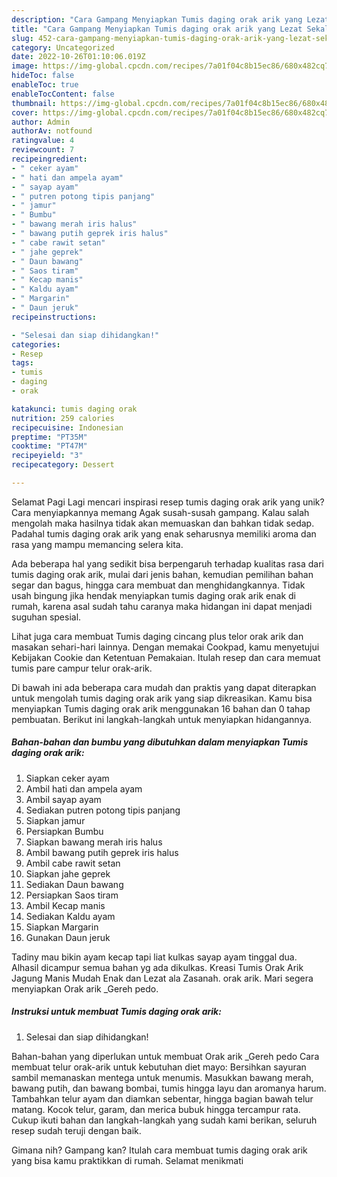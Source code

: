 ```yaml
---
description: "Cara Gampang Menyiapkan Tumis daging orak arik yang Lezat Sekali, Mantap"
title: "Cara Gampang Menyiapkan Tumis daging orak arik yang Lezat Sekali, Mantap"
slug: 452-cara-gampang-menyiapkan-tumis-daging-orak-arik-yang-lezat-sekali-mantap
category: Uncategorized
date: 2022-10-26T01:10:06.019Z
image: https://img-global.cpcdn.com/recipes/7a01f04c8b15ec86/680x482cq70/tumis-daging-orak-arik-foto-resep-utama.jpg
hideToc: false
enableToc: true
enableTocContent: false
thumbnail: https://img-global.cpcdn.com/recipes/7a01f04c8b15ec86/680x482cq70/tumis-daging-orak-arik-foto-resep-utama.jpg
cover: https://img-global.cpcdn.com/recipes/7a01f04c8b15ec86/680x482cq70/tumis-daging-orak-arik-foto-resep-utama.jpg
author: Admin
authorAv: notfound
ratingvalue: 4
reviewcount: 7
recipeingredient:
- " ceker ayam"
- " hati dan ampela ayam"
- " sayap ayam"
- " putren potong tipis panjang"
- " jamur"
- " Bumbu"
- " bawang merah iris halus"
- " bawang putih geprek iris halus"
- " cabe rawit setan"
- " jahe geprek"
- " Daun bawang"
- " Saos tiram"
- " Kecap manis"
- " Kaldu ayam"
- " Margarin"
- " Daun jeruk"
recipeinstructions:

- "Selesai dan siap dihidangkan!"
categories:
- Resep
tags:
- tumis
- daging
- orak

katakunci: tumis daging orak 
nutrition: 259 calories
recipecuisine: Indonesian
preptime: "PT35M"
cooktime: "PT47M"
recipeyield: "3"
recipecategory: Dessert

---
```



Selamat Pagi Lagi mencari inspirasi resep tumis daging orak arik yang unik? Cara menyiapkannya memang Agak susah-susah gampang. Kalau salah mengolah maka hasilnya tidak akan memuaskan dan bahkan tidak sedap. Padahal tumis daging orak arik yang enak seharusnya memiliki aroma dan rasa yang mampu memancing selera kita.


Ada beberapa hal yang sedikit bisa berpengaruh terhadap kualitas rasa dari tumis daging orak arik, mulai dari jenis bahan, kemudian pemilihan bahan segar dan bagus, hingga cara membuat dan menghidangkannya. Tidak usah bingung jika hendak menyiapkan tumis daging orak arik enak di rumah, karena asal sudah tahu caranya maka hidangan ini dapat menjadi suguhan spesial.

Lihat juga cara membuat Tumis daging cincang plus telor orak arik dan masakan sehari-hari lainnya. Dengan memakai Cookpad, kamu menyetujui Kebijakan Cookie dan Ketentuan Pemakaian. Itulah resep dan cara memuat tumis pare campur telur orak-arik.


Di bawah ini ada beberapa cara mudah dan praktis yang dapat diterapkan untuk mengolah tumis daging orak arik yang siap dikreasikan. Kamu bisa menyiapkan Tumis daging orak arik menggunakan 16 bahan dan 0 tahap pembuatan. Berikut ini langkah-langkah untuk menyiapkan hidangannya.

<!--inarticleads1-->

##### Bahan-bahan dan bumbu yang dibutuhkan dalam menyiapkan Tumis daging orak arik:

1. Siapkan  ceker ayam
1. Ambil  hati dan ampela ayam
1. Ambil  sayap ayam
1. Sediakan  putren potong tipis panjang
1. Siapkan  jamur
1. Persiapkan  Bumbu
1. Siapkan  bawang merah iris halus
1. Ambil  bawang putih geprek iris halus
1. Ambil  cabe rawit setan
1. Siapkan  jahe geprek
1. Sediakan  Daun bawang
1. Persiapkan  Saos tiram
1. Ambil  Kecap manis
1. Sediakan  Kaldu ayam
1. Siapkan  Margarin
1. Gunakan  Daun jeruk


Tadiny mau bikin ayam kecap tapi liat kulkas sayap ayam tinggal dua. Alhasil dicampur semua bahan yg ada dikulkas. Kreasi Tumis Orak Arik Jagung Manis Mudah Enak dan Lezat ala Zasanah. orak arik. Mari segera menyiapkan Orak arik _Gereh pedo. 

<!--inarticleads2-->

##### Instruksi untuk membuat Tumis daging orak arik:


1. Selesai dan siap dihidangkan!

Bahan-bahan yang diperlukan untuk membuat Orak arik _Gereh pedo Cara membuat telur orak-arik untuk kebutuhan diet mayo: Bersihkan sayuran sambil memanaskan mentega untuk menumis. Masukkan bawang merah, bawang putih, dan bawang bombai, tumis hingga layu dan aromanya harum. Tambahkan telur ayam dan diamkan sebentar, hingga bagian bawah telur matang. Kocok telur, garam, dan merica bubuk hingga tercampur rata. Cukup ikuti bahan dan langkah-langkah yang sudah kami berikan, seluruh resep sudah teruji dengan baik. 

Gimana nih? Gampang kan? Itulah cara membuat tumis daging orak arik yang bisa kamu praktikkan di rumah. Selamat menikmati
